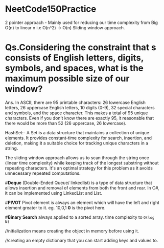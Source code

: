 # NeetCode150Practice

2 pointer approach - Mainly used for reducing our time complexity from Big O(n) to linear n i.e O(n^2) -> O(n)
Sliding window approach.
# Qs.Considering the constraint that s consists of English letters, digits, symbols, and spaces, what is the maximum possible size of our window?
Ans. In ASCII, there are 95 printable characters: 26 lowercase English letters, 26 uppercase English letters, 10 digits (0-9), 32 special characters and symbols, and the space character. This makes a total of 95 unique characters. Even if you don’t know there are exactly 95, it reasonable that there would be more than 52 (26 uppercase, 26 lowercase).


HashSet:- A Set is a data structure that maintains a collection of unique elements. It provides constant-time complexity for search, insertion, and deletion, making it a suitable choice for tracking unique characters in a string.

The sliding window approach allows us to scan through the string once (linear time complexity) while keeping track of the longest substring without repeating characters. It's an optimal strategy for this problem as it avoids unnecessary repeated computations.


#**Deque** (Double-Ended Queue/ linkedlist) is a type of data structure that allows insertion and removal of elements from both the front and rear. In C#, it can be implemented using LinkedList<T> and List<T>.

#**PIVOT** Pivot element is always an element which will have the left and right element greater to it. eg. 10,0,1 **0** is the pivot here.

#**Binary Search** always applied to a sorted array. time complexity to `O(log N)`

//nitialization means creating the object in memory before using it.

//creating an empty dictionary that you can start adding keys and values to.
